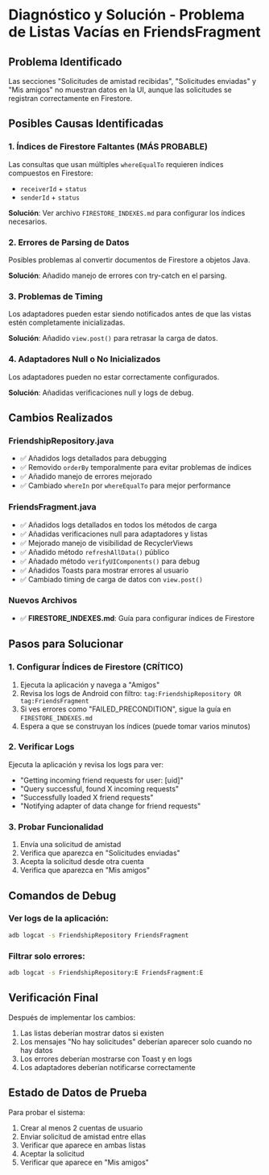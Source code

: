 # Diagnóstico y Solución - Problema de Listas Vacías en FriendsFragment

## Problema Identificado

Las secciones "Solicitudes de amistad recibidas", "Solicitudes enviadas" y "Mis amigos" no muestran datos en la UI, aunque las solicitudes se registran correctamente en Firestore.

## Posibles Causas Identificadas

### 1. **Índices de Firestore Faltantes** (MÁS PROBABLE)
Las consultas que usan múltiples `whereEqualTo` requieren índices compuestos en Firestore:
- `receiverId` + `status`
- `senderId` + `status`

**Solución**: Ver archivo `FIRESTORE_INDEXES.md` para configurar los índices necesarios.

### 2. **Errores de Parsing de Datos**
Posibles problemas al convertir documentos de Firestore a objetos Java.

**Solución**: Añadido manejo de errores con try-catch en el parsing.

### 3. **Problemas de Timing**
Los adaptadores pueden estar siendo notificados antes de que las vistas estén completamente inicializadas.

**Solución**: Añadido `view.post()` para retrasar la carga de datos.

### 4. **Adaptadores Null o No Inicializados**
Los adaptadores pueden no estar correctamente configurados.

**Solución**: Añadidas verificaciones null y logs de debug.

## Cambios Realizados

### FriendshipRepository.java
- ✅ Añadidos logs detallados para debugging
- ✅ Removido `orderBy` temporalmente para evitar problemas de índices
- ✅ Añadido manejo de errores mejorado
- ✅ Cambiado `whereIn` por `whereEqualTo` para mejor performance

### FriendsFragment.java
- ✅ Añadidos logs detallados en todos los métodos de carga
- ✅ Añadidas verificaciones null para adaptadores y listas
- ✅ Mejorado manejo de visibilidad de RecyclerViews
- ✅ Añadido método `refreshAllData()` público
- ✅ Añadado método `verifyUIComponents()` para debug
- ✅ Añadidos Toasts para mostrar errores al usuario
- ✅ Cambiado timing de carga de datos con `view.post()`

### Nuevos Archivos
- ✅ **FIRESTORE_INDEXES.md**: Guía para configurar índices de Firestore

## Pasos para Solucionar

### 1. Configurar Índices de Firestore (CRÍTICO)
1. Ejecuta la aplicación y navega a "Amigos"
2. Revisa los logs de Android con filtro: `tag:FriendshipRepository OR tag:FriendsFragment`
3. Si ves errores como "FAILED_PRECONDITION", sigue la guía en `FIRESTORE_INDEXES.md`
4. Espera a que se construyan los índices (puede tomar varios minutos)

### 2. Verificar Logs
Ejecuta la aplicación y revisa los logs para ver:
- "Getting incoming friend requests for user: [uid]"
- "Query successful, found X incoming requests"
- "Successfully loaded X friend requests"
- "Notifying adapter of data change for friend requests"

### 3. Probar Funcionalidad
1. Envía una solicitud de amistad
2. Verifica que aparezca en "Solicitudes enviadas"
3. Acepta la solicitud desde otra cuenta
4. Verifica que aparezca en "Mis amigos"

## Comandos de Debug

### Ver logs de la aplicación:
```bash
adb logcat -s FriendshipRepository FriendsFragment
```

### Filtrar solo errores:
```bash
adb logcat -s FriendshipRepository:E FriendsFragment:E
```

## Verificación Final

Después de implementar los cambios:
1. Las listas deberían mostrar datos si existen
2. Los mensajes "No hay solicitudes" deberían aparecer solo cuando no hay datos
3. Los errores deberían mostrarse con Toast y en logs
4. Los adaptadores deberían notificarse correctamente

## Estado de Datos de Prueba

Para probar el sistema:
1. Crear al menos 2 cuentas de usuario
2. Enviar solicitud de amistad entre ellas
3. Verificar que aparece en ambas listas
4. Aceptar la solicitud
5. Verificar que aparece en "Mis amigos"
